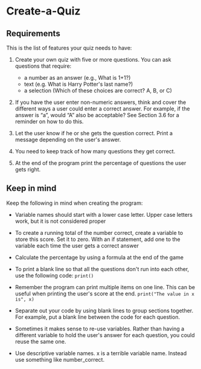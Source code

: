 # Create-a-Quiz

## Requirements
This is the list of features your quiz needs to have:

1. Create your own quiz with five or more questions. You can ask questions that require:
   * a number as an answer (e.g., What is 1+1?)
   * text (e.g. What is Harry Potter's last name?)
   * a selection (Which of these choices are correct? A, B, or C)

2. If you have the user enter non-numeric answers, think and cover the different ways a user could enter a correct answer. For example, if the answer is “a”, would “A” also be acceptable? See Section 3.6 for a reminder on how to do this.

3. Let the user know if he or she gets the question correct. Print a message depending on the user's answer.

4. You need to keep track of how many questions they get correct.

5. At the end of the program print the percentage of questions the user gets right.

## Keep in mind
Keep the following in mind when creating the program:

* Variable names should start with a lower case letter. Upper case letters work, but it is not considered proper

* To create a running total of the number correct, create a variable to store this score. Set it to zero. With an if statement, add one to the variable each time the user gets a correct answer

* Calculate the percentage by using a formula at the end of the game

* To print a blank line so that all the questions don't run into each other, use the following code: `print()`
  
* Remember the program can print multiple items on one line. This can be useful when printing the user's score at the end.
`print("The value in x is", x)`

* Separate out your code by using blank lines to group sections together. For example, put a blank line between the code for each question.

* Sometimes it makes sense to re-use variables. Rather than having a different variable to hold the user's answer for each question, you could reuse the same one.

* Use descriptive variable names. x is a terrible variable name. Instead use something like number_correct.
